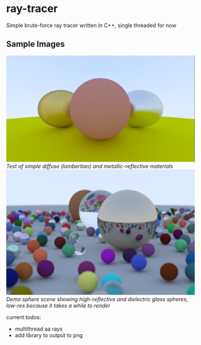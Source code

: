 # ray-tracer

Simple brute-force ray tracer written in C++, single threaded for now

## Sample Images
![materials](https://github.com/SagewLivingstone/ray-tracer/blob/main/demo_materials.png?raw=true)
_Test of simple diffuse (lambertian) and metallic-reflective materials_
![demo sphere scene](https://github.com/SagewLivingstone/ray-tracer/blob/main/demo_scene_spheres_low.png?raw=true)
_Demo sphere scene showing high-reflective and dielectric glass spheres, low-res because it takes a while to render_

current todos:
* multithread aa rays
* add library to output to png
